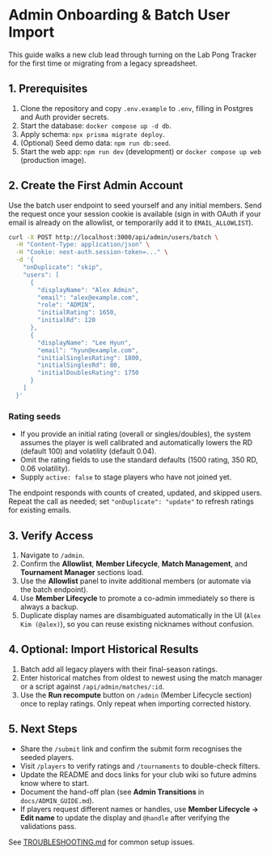 # Admin Onboarding & Batch User Import

This guide walks a new club lead through turning on the Lab Pong Tracker for the first time or migrating from a legacy spreadsheet.

## 1. Prerequisites

1. Clone the repository and copy `.env.example` to `.env`, filling in Postgres and Auth provider secrets.
2. Start the database: `docker compose up -d db`.
3. Apply schema: `npx prisma migrate deploy`.
4. (Optional) Seed demo data: `npm run db:seed`.
5. Start the web app: `npm run dev` (development) or `docker compose up web` (production image).

## 2. Create the First Admin Account

Use the batch user endpoint to seed yourself and any initial members. Send the request once your session cookie is available (sign in with OAuth if your email is already on the allowlist, or temporarily add it to `EMAIL_ALLOWLIST`).

```bash
curl -X POST http://localhost:3000/api/admin/users/batch \
  -H "Content-Type: application/json" \
  -H "Cookie: next-auth.session-token=..." \
  -d '{
    "onDuplicate": "skip",
    "users": [
      {
        "displayName": "Alex Admin",
        "email": "alex@example.com",
        "role": "ADMIN",
        "initialRating": 1650,
        "initialRd": 120
      },
      {
        "displayName": "Lee Hyun",
        "email": "hyun@example.com",
        "initialSinglesRating": 1800,
        "initialSinglesRd": 80,
        "initialDoublesRating": 1750
      }
    ]
  }'
```

### Rating seeds

- If you provide an initial rating (overall or singles/doubles), the system assumes the player is well calibrated and automatically lowers the RD (default 100) and volatility (default 0.04).
- Omit the rating fields to use the standard defaults (1500 rating, 350 RD, 0.06 volatility).
- Supply `active: false` to stage players who have not joined yet.

The endpoint responds with counts of created, updated, and skipped users. Repeat the call as needed; set `"onDuplicate": "update"` to refresh ratings for existing emails.

## 3. Verify Access

1. Navigate to `/admin`.
2. Confirm the **Allowlist**, **Member Lifecycle**, **Match Management**, and **Tournament Manager** sections load.
3. Use the **Allowlist** panel to invite additional members (or automate via the batch endpoint).
4. Use **Member Lifecycle** to promote a co-admin immediately so there is always a backup.
5. Duplicate display names are disambiguated automatically in the UI (`Alex Kim (@alex)`), so you can reuse existing nicknames without confusion.

## 4. Optional: Import Historical Results

1. Batch add all legacy players with their final-season ratings.
2. Enter historical matches from oldest to newest using the match manager or a script against `/api/admin/matches/:id`.
3. Use the **Run recompute** button on `/admin` (Member Lifecycle section) once to replay ratings. Only repeat when importing corrected history.

## 5. Next Steps

- Share the `/submit` link and confirm the submit form recognises the seeded players.
- Visit `/players` to verify ratings and `/tournaments` to double-check filters.
- Update the README and docs links for your club wiki so future admins know where to start.
- Document the hand-off plan (see **Admin Transitions** in `docs/ADMIN_GUIDE.md`).
- If players request different names or handles, use **Member Lifecycle → Edit name** to update the display and `@handle` after verifying the validations pass.

See [TROUBLESHOOTING.md](./TROUBLESHOOTING.md) for common setup issues.

